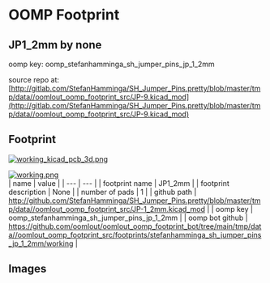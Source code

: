 # OOMP Footprint  
## JP1_2mm  by none  
  
oomp key: oomp_stefanhamminga_sh_jumper_pins_jp_1_2mm  
  
source repo at: [http://gitlab.com/StefanHamminga/SH_Jumper_Pins.pretty/blob/master/tmp/data//oomlout_oomp_footprint_src/JP-9.kicad_mod](http://gitlab.com/StefanHamminga/SH_Jumper_Pins.pretty/blob/master/tmp/data//oomlout_oomp_footprint_src/JP-9.kicad_mod)  
## Footprint  
  
[![working_kicad_pcb_3d.png](working_kicad_pcb_3d_600.png)](working_kicad_pcb_3d.png)  
  
[![working.png](working_600.png)](working.png)  
| name | value | 
| --- | --- | 
| footprint name | JP1_2mm | 
| footprint description | None | 
| number of pads | 1 | 
| github path | http://github.com/StefanHamminga/SH_Jumper_Pins.pretty/blob/master/tmp/data//oomlout_oomp_footprint_src/JP-1_2mm.kicad_mod | 
| oomp key | oomp_stefanhamminga_sh_jumper_pins_jp_1_2mm | 
| oomp bot github | https://github.com/oomlout/oomlout_oomp_footprint_bot/tree/main/tmp/data//oomlout_oomp_footprint_src/footprints/stefanhamminga_sh_jumper_pins_jp_1_2mm/working | 
## Images  
